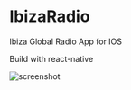 # IbizaRadio
Ibiza Global Radio App for IOS

Build with react-native

![screenshot](https://cloud.githubusercontent.com/assets/3584560/7298215/cce02e82-e9d6-11e4-8b12-b46129d99f89.png)